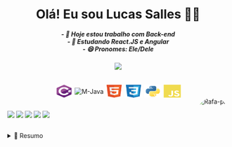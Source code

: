 <h1  align='center'>
  Olá! Eu sou Lucas Salles 👨‍💻
</h1>
<h5 align='center'>
- 🔭 Hoje estou trabalho com Back-end </br>
- 🌱 Estudando React.JS e Angular </br>
- 😄 Pronomes: Ele/Dele </br>
</h5>
<p align='center'>
  <a href="#"><img src="https://github-readme-stats.vercel.app/api?username=munnyz&show_icons=true&count_private=true&theme=dark" width="350"></a>
</p>

<div style="display: inline_block" align='center'><br>
  <img align="center" alt="M-Csharp" height="30" width="40" src="https://raw.githubusercontent.com/devicons/devicon/master/icons/csharp/csharp-original.svg">
  <img align="center" alt="M-Java" height="30" width="40" src="https://cdn.jsdelivr.net/gh/devicons/devicon/icons/java/java-original-wordmark.svg">
  <img align="center" alt="M-HTML" height="30" width="40" src="https://raw.githubusercontent.com/devicons/devicon/master/icons/html5/html5-original.svg">
  <img align="center" alt="M-CSS" height="30" width="40" src="https://raw.githubusercontent.com/devicons/devicon/master/icons/css3/css3-original.svg">
  <img align="center" alt="M-Python" height="30" width="40" src="https://raw.githubusercontent.com/devicons/devicon/master/icons/python/python-original.svg">
  <img align="center" alt="M-Js" height="30" width="40" src="https://raw.githubusercontent.com/devicons/devicon/master/icons/javascript/javascript-plain.svg">
   </div>
   <img align="right" alt="Rafa-pic" height="150" style="border-radius:50px;" src="https://cdn.discordapp.com/attachments/1019018991416655883/1077957933507285096/download20230203111940.png">

  ##
 
<div> 
   <a href="https://www.linkedin.com/in/luc-salles/" target="_blank"><img src="https://img.shields.io/badge/-LinkedIn-%230077B5?style=for-the-badge&logo=linkedin&logoColor=white" target="_blank"></a>
  <a href="https://www.instagram.com/luk.salles/" target="_blank"><img src="https://img.shields.io/badge/-Instagram-%23E4405F?style=for-the-badge&logo=instagram&logoColor=white" target="_blank"></a>
  <a href = "mailto:lukinhas905@gmail.com"><img src="https://img.shields.io/badge/-Gmail-%23333?style=for-the-badge&logo=gmail&logoColor=white" target="_blank"></a>
  <a href="https://www.youtube.com/channel/UCwfCA2eq-G27jq47AiacQtw" target="_blank"><img src="https://img.shields.io/badge/YouTube-FF0000?style=for-the-badge&logo=youtube&logoColor=white" target="_blank"></a>
    <a href="https://twitter.com/Luc_sayn" target="_blank"><img src="https://img.shields.io/badge/Twitter%20-%231DA1F2.svg?&style=for-the-badge&logo=Twitter&logoColor=white"/></a>
</div>

##

<details>
  <summary>📃 Resumo</summary>
  
  ## Educação
  
- 📖 **Análise e Desenvolvimento de Sistemas**\
📆 2019 - 2021\
📍 **Universidade Estácio de Sá** - Rio de Janeiro, Brasil
